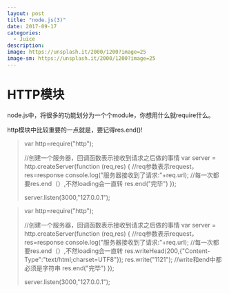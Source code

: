 ```yaml
---
layout: post
title: "node.js(3)"
date: 2017-09-17
categories:
  - Juice
description: 
image: https://unsplash.it/2000/1200?image=25
image-sm: https://unsplash.it/2000/1200?image=25
---
```


<h1>HTTP模块</h1>

<p>node.js中，将很多的功能划分为一个个module，你想用什么就require什么。</p>

<p>http模块中比较重要的一点就是，要记得res.end()!</p>

<blockquote>
var http=require("http");

//创建一个服务器，回调函数表示接收到请求之后做的事情
var server = http.createServer(function (req,res) {
    //req参数表示request，res=response
    console.log("服务器接收到了请求:"+req.url);
    //每一次都要res.end（）,不然loading会一直转
    res.end("完毕")
});

server.listen(3000,"127.0.0.1");
</blockquote>

<blockquote>
var http=require("http");

//创建一个服务器，回调函数表示接收到请求之后做的事情
var server = http.createServer(function (req,res) {
    //req参数表示request，res=response
    console.log("服务器接收到了请求:"+req.url);
    //每一次都要res.end（）,不然loading会一直转
    res.writeHead(200,{"Content-Type":"text/html;charset=UTF8"});
    res.write("1121");
    //write和end中都必须是字符串
    res.end("完毕")
});

server.listen(3000,"127.0.0.1");
  </blockquote>

